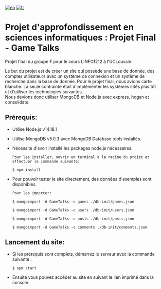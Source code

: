 [![en](https://img.shields.io/badge/lang-en-red.svg)](https://github.com/Julien-Devos/ProjetAppSINF-Final/blob/master/README.md)
[![fr](https://img.shields.io/badge/lang-fr-blue.svg)](https://github.com/Julien-Devos/ProjetAppSINF-Final/blob/master/README.fr.md)

# Projet d'approfondissement en sciences informatiques : Projet Final - Game Talks

Projet final du groupe F pour le cours LINFO1212 à l'UCLouvain.

Le but du projet est de créer un site qui possède une base de donnée, des comptes utilisateurs avec un système de 
connexion et un système de recherche dans la base de donnée. Pour le projet final, nous avions carte blanche. La seule 
contrainte était d'implémenter les systèmes cités plus tôt et d'utiliser les technologies suivantes.\
Nous devions donc utiliser MongoDB et Node.js avec express, hogan et consolidate.
 
## Prérequis:

- Utilise Node.js v14.18.1

- Utilise MongoDB v5.0.3 avec MongoDB Database tools installés.

- Nécessite d'avoir installé les packages node.js nécessaires.

  ```batch
  Pour les installer, ouvrir un terminal à la racine du projet et effectuer la commande suivante:
  
  $ npm install
  ```

- Pour pouvoir tester le site directement, des données d'exemples sont disponibles.

  ```batch
  Pour les importer:
  
  $ mongoimport -d GameTalks -c games ./db-init/games.json
  
  $ mongoimport -d GameTalks -c users ./db-init/users.json
  
  $ mongoimport -d GameTalks -c posts ./db-init/posts.json
  
  $ mongoimport -d GameTalks -c comments ./db-init/comments.json
  ```

## Lancement du site:

- Si les prérequis sont complets, démarrez le serveur avec la commande suivante :

  ```batch
  $ npm start
  ```

- Ensuite vous pouvez accéder au site en suivant le lien imprimé dans la console.